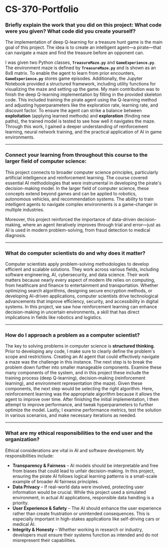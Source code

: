# CS-370-Portfolio


### Briefly explain the work that you did on this project: What code were you given? What code did you create yourself?  
The implementation of deep Q-learning for a treasure hunt game is the main goal of this project.  The idea is to create an intelligent agent—a pirate—that can navigate a maze and find the treasure before an opponent can.

I was given two Python classes, **`TreasureMaze.py`** and **`GameExperience.py`**. The environment maze is defined by **`TreasureMaze.py`** and is shown as an 8x8 matrix. To enable the agent to learn from prior encounters, **`GameExperience.py`** stores game episodes. Additionally, the Jupyter Notebook provided a structured framework, including utility functions for visualizing the maze and setting up the game. My main contribution was to finish the deep Q-learning implementation by filling in the provided skeleton code.  This included training the pirate agent using the Q-learning method and adjusting hyperparameters like the exploration rate, learning rate, and discount factor. To ensure the agent can strike a balance between **exploitation** (applying learned methods) and **exploration** (finding new paths), the trained model is tested to see how well it navigates the maze. Through this work, I gained a deeper understanding of reinforcement learning, neural network training, and the practical application of AI in game environments.  

---

### Connect your learning from throughout this course to the larger field of computer science:  
This project connects to broader computer science principles, particularly artificial intelligence and reinforcement learning. The course covered essential AI methodologies that were instrumental in developing the pirate's decision-making model. In the larger field of computer science, these concepts extend beyond games and can be applied to robotics, autonomous vehicles, and recommendation systems. The ability to train intelligent agents to navigate complex environments is a game-changer in multiple industries.  

Moreover, this project reinforced the importance of data-driven decision-making, where an agent iteratively improves through trial and error—just as AI is used in modern problem-solving, from fraud detection to medical diagnosis.  

---

### What do computer scientists do and why does it matter?  
Computer scientists apply problem-solving methodologies to develop efficient and scalable solutions. They work across various fields, including software engineering, AI, cybersecurity, and data science. Their work matters because nearly every aspect of modern life relies on computing, from healthcare and finance to entertainment and transportation. Whether optimizing search algorithms, designing secure encryption methods, or developing AI-driven applications, computer scientists drive technological advancements that improve efficiency, security, and accessibility in digital systems. In this project, we saw how reinforcement learning can enhance decision-making in uncertain environments, a skill that has direct implications in fields like robotics and logistics.  

---

### How do I approach a problem as a computer scientist?  
The key to solving problems in computer science is **structured thinking**. Prior to developing any code, I make sure to clearly define the problem's scope and restrictions. Creating an AI agent that could effectively navigate a maze was the challenge in this instance. The next step is to break the problem down further into smaller manageable components. Examine these many components of the system, and in this project these include the training process (deep Q-learning), decision-making (reinforcement learning), and environment representation (the maze). Given these components, the next step would be selecting the right algorithm. Here, reinforcement learning was the appropriate algorithm because it allows the agent to improve over time. After finishing the initial implementation, I then attempt to improve performance, and tweak hyperparameters to further optimize the model. Lastly, I examine performance metrics, test the solution in various scenarios, and make necessary iterations as needed.  

---

### What are my ethical responsibilities to the end user and the organization?  
Ethical considerations are vital in AI and software development. My responsibilities include:  

- **Transparency & Fairness** – AI models should be interpretable and free from biases that could lead to unfair decision-making. In this project, ensuring the pirate AI follows logical learning patterns is a small-scale example of broader AI fairness principles.  
- **Data Privacy** – If real-world data were involved, protecting user information would be crucial. While this project used a simulated environment, in actual AI applications, responsible data handling is a priority.  
- **User Experience & Safety** – The AI should enhance the user experience rather than create frustration or unintended consequences. This is especially important in high-stakes applications like self-driving cars or medical AI.  
- **Integrity & Honesty** – Whether working in research or industry, developers must ensure their systems function as intended and do not misrepresent their capabilities.  

